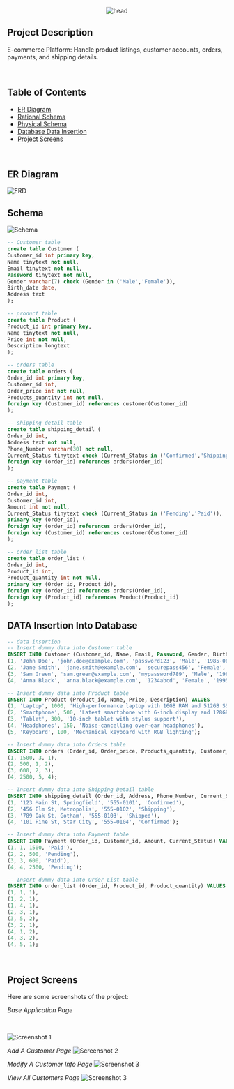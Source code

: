 <p align="center">
    <img src="https://readme-typing-svg.herokuapp.com?font=Fira+Code&size=30&pause=1000&width=435&lines=E-commerce+Platform" alt="head" />
</p>

## Project Description
E-commerce Platform: Handle product listings, customer accounts, orders, payments, and shipping details.

<br />

## Table of Contents

* [ER Diagram](./ER-Diagram%20and%20Mapping/E-Commerce%20ER-Diagram.png)
* [Rational Schema](./ER-Diagram%20and%20Mapping/E-commerce%20mapping.jpg)
* [Physical Schema](./ER-Diagram%20and%20Mapping/E-Commerce%20Schema.png)
* [Database Data Insertion](#DATA-Insertion-Into-Database)
* [Project Screens](#project-screens)

<br />

## ER Diagram
![ERD](./ER-Diagram%20and%20Mapping/E-Commerce%20ER-Diagram.png)


## Schema
![Schema](./ER-Diagram%20and%20Mapping/E-Commerce%20Schema.png)
```sql
-- Customer table
create table Customer (
Customer_id int primary key,
Name tinytext not null,
Email tinytext not null,
Password tinytext not null,
Gender varchar(7) check (Gender in ('Male','Female')),
Birth_date date,
Address text
);

-- product table
create table Product (
Product_id int primary key,
Name tinytext not null,
Price int not null,
Description longtext
);

-- orders table
create table orders (
Order_id int primary key,
Customer_id int,
Order_price int not null,
Products_quantity int not null,
foreign key (Customer_id) references customer(Customer_id)
);

-- shipping detail table
create table shipping_detail (
Order_id int,
Address text not null,
Phone_Number varchar(30) not null,
Current_Status tinytext check (Current_Status in ('Confirmed','Shipping','Shipped')),
foreign key (order_id) references orders(order_id)
);

-- payment table
create table Payment (
Order_id int,
Customer_id int,
Amount int not null,
Current_Status tinytext check (Current_Status in ('Pending','Paid')),
primary key (order_id),
foreign key (order_id) references orders(Order_id),
foreign key (Customer_id) references customer(Customer_id)
);

-- order_list table
create table order_list (
Order_id int,
Product_id int,
Product_quantity int not null,
primary key (Order_id, Product_id),
foreign key (order_id) references orders(Order_id),
foreign key (Product_id) references Product(Product_id)
);
```

## DATA Insertion Into Database
```sql
-- data insertion
-- Insert dummy data into Customer table
INSERT INTO Customer (Customer_id, Name, Email, Password, Gender, Birth_date, Address) VALUES
(1, 'John Doe', 'john.doe@example.com', 'password123', 'Male', '1985-06-15', '123 Main St, Springfield'),
(2, 'Jane Smith', 'jane.smith@example.com', 'securepass456', 'Female', '1990-08-23', '456 Elm St, Metropolis'),
(3, 'Sam Green', 'sam.green@example.com', 'mypassword789', 'Male', '1982-02-01', '789 Oak St, Gotham'),
(4, 'Anna Black', 'anna.black@example.com', '1234abcd', 'Female', '1995-11-30', '101 Pine St, Star City');

-- Insert dummy data into Product table
INSERT INTO Product (Product_id, Name, Price, Description) VALUES
(1, 'Laptop', 1000, 'High-performance laptop with 16GB RAM and 512GB SSD'),
(2, 'Smartphone', 500, 'Latest smartphone with 6-inch display and 128GB storage'),
(3, 'Tablet', 300, '10-inch tablet with stylus support'),
(4, 'Headphones', 150, 'Noise-cancelling over-ear headphones'),
(5, 'Keyboard', 100, 'Mechanical keyboard with RGB lighting');

-- Insert dummy data into Orders table
INSERT INTO orders (Order_id, Order_price, Products_quantity, Customer_id) VALUES
(1, 1500, 3, 1),
(2, 500, 1, 2),
(3, 600, 2, 3),
(4, 2500, 5, 4);

-- Insert dummy data into Shipping Detail table
INSERT INTO shipping_detail (Order_id, Address, Phone_Number, Current_Status) VALUES
(1, '123 Main St, Springfield', '555-0101', 'Confirmed'),
(2, '456 Elm St, Metropolis', '555-0102', 'Shipping'),
(3, '789 Oak St, Gotham', '555-0103', 'Shipped'),
(4, '101 Pine St, Star City', '555-0104', 'Confirmed');

-- Insert dummy data into Payment table
INSERT INTO Payment (Order_id, Customer_id, Amount, Current_Status) VALUES
(1, 1, 1500, 'Paid'),
(2, 2, 500, 'Pending'),
(3, 3, 600, 'Paid'),
(4, 4, 2500, 'Pending');

-- Insert dummy data into Order List table
INSERT INTO order_list (Order_id, Product_id, Product_quantity) VALUES
(1, 1, 1),
(1, 2, 1),
(1, 4, 1),
(2, 3, 1),
(3, 5, 2),
(3, 2, 1),
(4, 1, 2),
(4, 3, 2),
(4, 5, 1);
```

<br />

## Project Screens
Here are some screenshots of the project:

*Base Application Page*

<br />

![Screenshot 1](./GUI%20Pictures/Base%20App%20Page.png)

*Add A Customer Page*
![Screenshot 2](./GUI%20Pictures/Add%20a%20Customer%20Page.png)

*Modify A Customer Info Page*
![Screenshot 3](./GUI%20Pictures/Modify%20Customer%20Info%20Page.png)

*View All Customers Page*
![Screenshot 3](./GUI%20Pictures/View%20all%20Customers%20Page.png)
